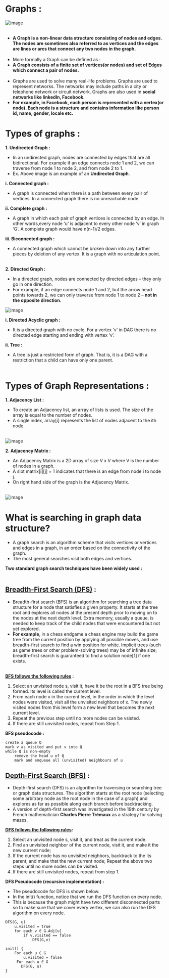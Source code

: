 # Graphs :
![image](https://miro.medium.com/max/2400/1*bgRmFfnYXHYXSv1pbNea0A.png)<br><br>
- __A Graph is a non-linear data structure consisting of nodes and edges. The nodes are sometimes also referred to as vertices and the edges are lines or arcs that connect any two nodes in the graph.__<br><br>
- More formally a Graph can be defined as :
- __A Graph consists of a finite set of vertices(or nodes) and set of Edges which connect a pair of nodes.__<br><br>
- Graphs are used to solve many real-life problems. Graphs are used to represent networks. The networks may include paths in a city or telephone network or circuit network. Graphs are also used in __social networks like linkedIn, Facebook.__ 
- __For example, in Facebook, each person is represented with a vertex(or node). Each node is a structure and contains information like person id, name, gender, locale etc.__

# Types of graphs :
__1. Undirected Graph :__
- In an undirected graph, nodes are connected by edges that are all bidirectional. For example if an edge connects node 1 and 2, we can traverse from node 1 to node 2, and from node 2 to 1.
- Ex. Above image is an example of an __Undirected Graph__.

__i. Connected graph :__ 
- A graph is connected when there is a path between every pair of vertices. In a connected graph there is no unreachable node.

__ii. Complete graph :__
- A graph in which each pair of graph vertices is connected by an edge. In other words,every node ‘u’ is adjacent to every other node ‘v’ in graph ‘G’. A complete graph would have n(n-1)/2 edges.

__iii. Biconnected graph :__
- A connected graph which cannot be broken down into any further pieces by deletion of any vertex. It is a graph with no articulation point.<br><br>

__2. Directed Graph :__ 
- In a directed graph, nodes are connected by directed edges – they only go in one direction. 
- For example, if an edge connects node 1 and 2, but the arrow head points towards 2, we can only traverse from node 1 to node 2 – __not in the opposite direction.__ <br>

![image](https://www.researchgate.net/profile/Panagiotis-Papapetrou/publication/262329292/figure/fig1/AS:392513438404615@1470593904634/Example-of-a-social-network-represented-by-a-directed-graph.png)

__i. Directed Acyclic graph :__
- It is a directed graph with no cycle. For a vertex ‘v’ in DAG there is no directed edge starting and ending with vertex ‘v’.

__ii. Tree :__ 
- A tree is just a restricted form of graph. That is, it is a DAG with a restriction that a child can have only one parent.<br><br>
 
# Types of Graph Representations :
__1. Adjacency List :__
- To create an Adjacency list, an array of lists is used. The size of the array is equal to the number of nodes.
- A single index, array[i] represents the list of nodes adjacent to the ith node.<br><br>

![image](https://cdn.programiz.com/sites/tutorial2program/files/adjacency-list.png)

__2. Adjacency Matrix :__
- An Adjacency Matrix is a 2D array of size V x V where V is the number of nodes in a graph. 
- A slot matrix[i][j] = 1 indicates that there is an edge from node i to node j.
- On right hand side of the graph is the Adjacency Matrix.<br><br> 

![image](https://workat.tech/images/ps/adjacency-list-to-adjacency-matrix.svg)


# What is searching in graph data structure?
- A graph search is an algorithm scheme that visits vertices or vertices and edges in a graph, in an order based on the connectivity of the graph. 
- The most general searches visit both edges and vertices.<br>

 __Two standard graph search techniques have been widely used :__<br><br>
## [Breadth-First Search (DFS)](https://en.wikipedia.org/wiki/Breadth-first_search) :
- Breadth-first search (BFS) is an algorithm for searching a tree data structure for a node that satisfies a given property. It starts at the tree root and explores all nodes at the present depth prior to moving on to the nodes at the next depth level. Extra memory, usually a queue, is needed to keep track of the child nodes that were encountered but not yet explored.
- __For example__, in a chess endgame a chess engine may build the game tree from the current position by applying all possible moves, and use breadth-first search to find a win position for white. Implicit trees (such as game trees or other problem-solving trees) may be of infinite size; breadth-first search is guaranteed to find a solution node[1] if one exists.<br><br>

__[BFS follows the following rules](https://www2.seas.gwu.edu/~ayoussef/cs6212/graphsearch.html) :__<br>
    
  1. Select an unvisited node s, visit it, have it be the root in a BFS tree being formed. Its level is called the current level.
  2. From each node x in the current level, in the order in which the level nodes were visited, visit all the unvisited neighbors of x. The newly visited nodes from this level form a new level that becomes the next current level.
  3. Repeat the previous step until no more nodes can be vsisted.
  4. If there are still unvisited nodes, repeat from Step 1.

__BFS pseudocode :__<br>
``` pseudocode
create a queue Q
mark v as visited and put v into Q
while Q is non-empty 
    remove the head u of Q 
    mark and enqueue all (unvisited) neighbours of u
```

## [Depth-First Search (BFS)](https://en.wikipedia.org/wiki/Depth-first_search) :
- Depth-first search (DFS) is an algorithm for traversing or searching tree or graph data structures. The algorithm starts at the root node (selecting some arbitrary node as the root node in the case of a graph) and explores as far as possible along each branch before backtracking.
- A version of depth-first search was investigated in the 19th century by French mathematician __Charles Pierre Trémaux__ as a strategy for solving mazes.

__[DFS follows the following rules](https://www2.seas.gwu.edu/~ayoussef/cs6212/graphsearch.html):__<br>
  1. Select an unvisited node s, visit it, and treat as the current node.<br>
  2. Find an unvisited neighbor of the current node, visit it, and make it the new current node;<br>
  3. If the current node has no unvisited neighbors, backtrack to the its parent, and make that the new current node; Repeat the above two steps until no more nodes can be visited.<br>
  4. If there are still unvisited nodes, repeat from step 1.<br>

__DFS Pseudocode (recursive implementation) :__<br>
- The pseudocode for DFS is shown below. 
- In the init() function, notice that we run the DFS function on every node.<br>
- This is because the graph might have two different disconnected parts so to make sure that we cover every vertex, we can also run the DFS algorithm on every node.<br>
``` 
DFS(G, u)
    u.visited = true
    for each v ∈ G.Adj[u]
        if v.visited == false
            DFS(G,v)
     
init() {
    For each u ∈ G
        u.visited = false
     For each u ∈ G
       DFS(G, u)
}
```
